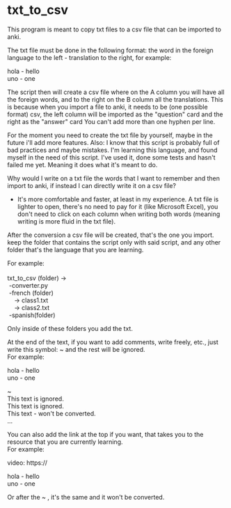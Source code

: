 # txt_to_csv
This program is meant to copy txt files to a csv file that can be imported to anki.

The txt file must be done in the following format: the word in the foreign language to the left - translation to the right, for example:

hola - hello  
uno - one   

The script then will create a csv file where on the A column you will have all the foreign words, and to the right on the B column all the translations. 
This is because when you import a file to anki, it needs to be (one possible format) csv, the left column will be imported as the "question" card and the right as the "answer" card
You can't add more than one hyphen per line.

For the moment you need to create the txt file by yourself, maybe in the future i'll add more features.
Also: I know that this script is probably full of bad practices and maybe mistakes. I'm learning this language, and found myself in the need of this script. 
I've used it, done some tests and hasn't failed me yet. Meaning it does what it's meant to do.

Why would I write on a txt file the words that I want to remember and then import to anki, if instead I can directly write it on a csv file?
- It's more comfortable and faster, at least in my experience. A txt file is lighter to open, there's no need to pay for it (like Microsoft Excel), you don't need to
click on each column when writing both words (meaning writing is more fluid in the txt file).

After the conversion a csv file will be created, that's the one you import.
keep the folder that contains the script only with said script, and any other folder that's the language that you are learning.

For example:  <br>     
txt_to_csv (folder) ->  <br>
&nbsp;-converter.py  <br>
&nbsp;-french (folder)  <br>
&nbsp;&nbsp;&nbsp; -> class1.txt <br>
&nbsp;&nbsp;&nbsp; -> class2.txt <br>
&nbsp;-spanish(folder)  <br>

Only inside of these folders you add the txt.

At the end of the text, if you want to add comments, write freely, etc., just write this symbol: ~ and the rest will be ignored. <br>
For example: <br>

hola - hello   <br>
uno - one    <br>

~  <br>
This text is ignored. <br>
This text is ignored. <br>
This text - won't be converted. <br>
...

You can also add the link at the top if you want, that takes you to the resource that you are currently learning. <br>
For example: <br>

video: https://  <br>

hola - hello   <br>
uno - one    <br>

Or after the ~ , it's the same and it won't be converted.  <br>
